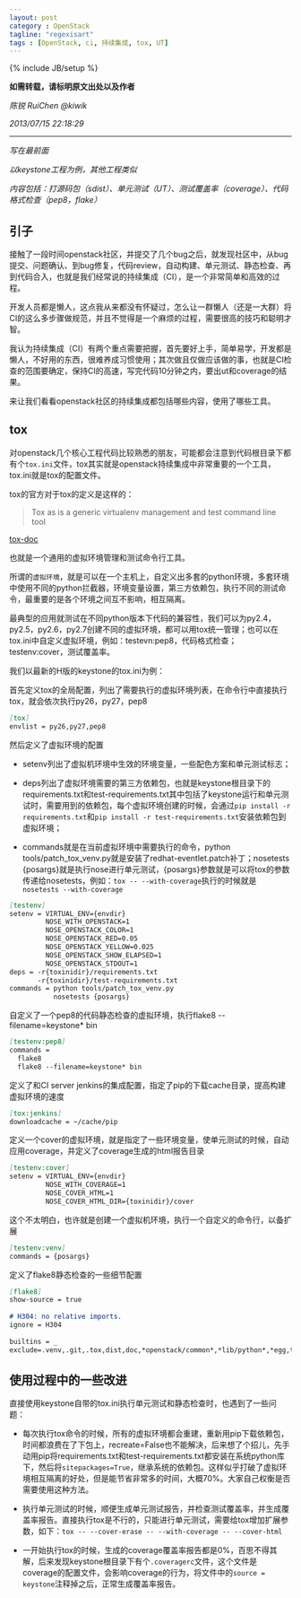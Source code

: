 ```yaml
---
layout: post
category : OpenStack
tagline: "regexisart"
tags : [OpenStack, ci, 持续集成, tox, UT]
---
```

{% include JB/setup %}

**如需转载，请标明原文出处以及作者**

*陈锐 RuiChen @kiwik*

*2013/07/15 22:18:29*

----------

*写在最前面*

*以keystone工程为例，其他工程类似*

*内容包括：打源码包（sdist）、单元测试（UT）、测试覆盖率（coverage）、代码格式检查（pep8，flake）*


## 引子

接触了一段时间openstack社区，并提交了几个bug之后，就发现社区中，从bug提交、问题确认、到bug修复，代码review，自动构建、单元测试、静态检查、再到代码合入，也就是我们经常说的持续集成（CI），是一个非常简单和高效的过程。

开发人员都是懒人，这点我从来都没有怀疑过，怎么让一群懒人（还是一大群）将CI的这么多步骤做规范，并且不觉得是一个麻烦的过程，需要很高的技巧和聪明才智。

我认为持续集成（CI）有两个重点需要把握，首先要好上手，简单易学，开发都是懒人，不好用的东西，很难养成习惯使用；其次做且仅做应该做的事，也就是CI检查的范围要确定，保持CI的高速，写完代码10分钟之内，要出ut和coverage的结果。

来让我们看看openstack社区的持续集成都包括哪些内容，使用了哪些工具。

## tox 

对openstack几个核心工程代码比较熟悉的朋友，可能都会注意到代码根目录下都有个`tox.ini`文件，tox其实就是openstack持续集成中非常重要的一个工具，tox.ini就是tox的配置文件。

tox的官方对于tox的定义是这样的：

> Tox as is a generic virtualenv management and test command line tool 

[tox-doc](http://tox.readthedocs.org/en/latest/)

也就是一个通用的虚拟环境管理和测试命令行工具。

所谓的`虚拟环境`，就是可以在一个主机上，自定义出多套的python环境，多套环境中使用不同的python拦截器，环境变量设置，第三方依赖包，执行不同的测试命令，最重要的是各个环境之间互不影响，相互隔离。

最典型的应用就测试在不同python版本下代码的兼容性，我们可以为py2.4，py2.5，py2.6，py2.7创建不同的虚拟环境，都可以用tox统一管理；也可以在tox.ini中自定义虚拟环境，例如：testevn:pep8，代码格式检查；testenv:cover，测试覆盖率。

我们以最新的H版的keystone的tox.ini为例：

首先定义tox的全局配置，列出了需要执行的虚拟环境列表，在命令行中直接执行tox，就会依次执行py26，py27，pep8

```markdown
[tox]  
envlist = py26,py27,pep8 
```

然后定义了虚拟环境的配置

- setenv列出了虚拟机环境中生效的环境变量，一些配色方案和单元测试标志；

- deps列出了虚拟环境需要的第三方依赖包，也就是keystone根目录下的requirements.txt和test-requirements.txt其中包括了keystone运行和单元测试时，需要用到的依赖包，每个虚拟环境创建的时候，会通过`pip install -r requirements.txt`和`pip install -r test-requirements.txt`安装依赖包到虚拟环境；

- commands就是在当前虚拟环境中需要执行的命令，python tools/patch_tox_venv.py就是安装了redhat-eventlet.patch补丁；nosetests {posargs}就是执行nose进行单元测试，{posargs}参数就是可以将tox的参数传递给nosetests，例如：`tox -- --with-coverage`执行的时候就是`nosetests --with-coverage`

```markdown
[testenv]  
setenv = VIRTUAL_ENV={envdir}  
         NOSE_WITH_OPENSTACK=1  
         NOSE_OPENSTACK_COLOR=1  
         NOSE_OPENSTACK_RED=0.05  
         NOSE_OPENSTACK_YELLOW=0.025  
         NOSE_OPENSTACK_SHOW_ELAPSED=1  
         NOSE_OPENSTACK_STDOUT=1  
deps = -r{toxinidir}/requirements.txt  
       -r{toxinidir}/test-requirements.txt  
commands = python tools/patch_tox_venv.py  
           nosetests {posargs}  
```

自定义了一个pep8的代码静态检查的虚拟环境，执行flake8 --filename=keystone\* bin

```markdown
[testenv:pep8]  
commands =  
  flake8  
  flake8 --filename=keystone* bin  
```

定义了和CI server jenkins的集成配置，指定了pip的下载cache目录，提高构建虚拟环境的速度

```markdown
[tox:jenkins]  
downloadcache = ~/cache/pip 
```


定义一个cover的虚拟环境，就是指定了一些环境变量，使单元测试的时候，自动应用coverage，并定义了coverage生成的html报告目录

```markdown
[testenv:cover]  
setenv = VIRTUAL_ENV={envdir}  
         NOSE_WITH_COVERAGE=1  
         NOSE_COVER_HTML=1  
         NOSE_COVER_HTML_DIR={toxinidir}/cover  
```

这个不太明白，也许就是创建一个虚拟机环境，执行一个自定义的命令行，以备扩展

```markdown
[testenv:venv]  
commands = {posargs}
```

定义了flake8静态检查的一些细节配置

```markdown
[flake8]  
show-source = true  
  
# H304: no relative imports.  
ignore = H304  
  
builtins = _  
exclude=.venv,.git,.tox,dist,doc,*openstack/common*,*lib/python*,*egg,tools,vendor,.update-venv  
```

## 使用过程中的一些改进

直接使用keystone自带的tox.ini执行单元测试和静态检查时，也遇到了一些问题：

- 每次执行tox命令的时候，所有的虚拟环境都会重建，重新用pip下载依赖包，时间都浪费在了下包上，recreate=False也不能解决，后来想了个招儿，先手动用pip将requirements.txt和test-requirements.txt都安装在系统python库下，然后将`sitepackages=True`，继承系统的依赖包。这样似乎打破了虚拟环境相互隔离的好处，但是能节省非常多的时间，大概70%。大家自己权衡是否需要使用这种方法。

- 执行单元测试的时候，顺便生成单元测试报告，并检查测试覆盖率，并生成覆盖率报告。直接执行tox是不行的，只能进行单元测试，需要给tox增加扩展参数，如下：`tox -- --cover-erase -- --with-coverage -- --cover-html`

- 一开始执行tox的时候，生成的coverage覆盖率报告都是0%，百思不得其解，后来发现keystone根目录下有个`.coveragerc`文件，这个文件是coverage的配置文件，会影响coverage的行为，将文件中的`source = keystone`注释掉之后，正常生成覆盖率报告。

